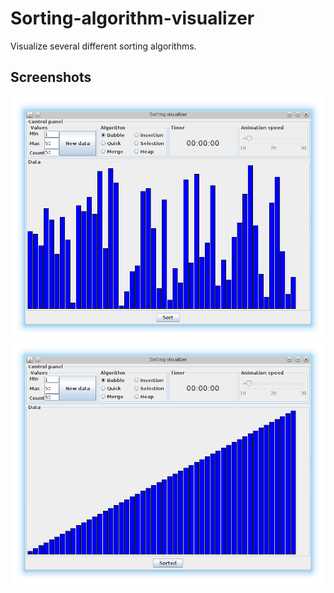 Sorting-algorithm-visualizer
============================
Visualize several different sorting algorithms.
## Screenshots
![alt text](https://github.com/ldlarsed/Sorting-algorithm-visualizer/blob/gh-pages/sort1.png "Unsorted")
![alt text](https://github.com/ldlarsed/Sorting-algorithm-visualizer/blob/gh-pages/sort2.png "Sorted")
